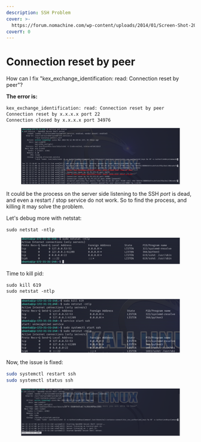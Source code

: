```yaml
---
description: SSH Problem
cover: >-
  https://forum.nomachine.com/wp-content/uploads/2014/01/Screen-Shot-2014-01-07-at-1.15.39-PM.png
coverY: 0
---
```


# Connection reset by peer

How can I fix "kex\_exchange\_identification: read: Connection reset by peer"?

**The error is:**

```
kex_exchange_identification: read: Connection reset by peer
Connection reset by x.x.x.x port 22
Connection closed by x.x.x.x port 34976
```

<figure><img src="../.gitbook/assets/image (161).png" alt=""><figcaption></figcaption></figure>

It could be the process on the server side listening to the SSH _port_ is dead, and even a restart / stop service do not work. So to find the process, and killing it may solve the problem.

Let's debug more with netstat:&#x20;

```
sudo netstat -ntlp
```

<figure><img src="../.gitbook/assets/image (162).png" alt=""><figcaption></figcaption></figure>

Time to kill pid:

```
sudo kill 619
sudo netstat -ntlp
```

<figure><img src="../.gitbook/assets/image (163).png" alt=""><figcaption></figcaption></figure>



Now, the issue is fixed:&#x20;

```bash
sudo systemctl restart ssh
sudo systemctl status ssh
```

<figure><img src="../.gitbook/assets/image (164).png" alt=""><figcaption></figcaption></figure>
